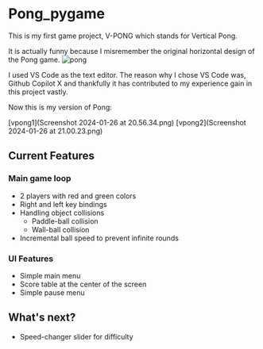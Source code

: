 # Pong_pygame
 
This is my first game project, V-PONG which stands for Vertical Pong.

It is actually funny because I misremember the original horizontal design of the Pong game. 
![pong](https://upload.wikimedia.org/wikipedia/commons/thumb/2/26/Pong.svg/1200px-Pong.svg.png)

I used VS Code as the text editor. The reason why I chose VS Code was, Github Copilot X and thankfully it has contributed to my experience gain in this project vastly. 

Now this is my version of Pong: 

[vpong1](Screenshot 2024-01-26 at 20.56.34.png)
[vpong2](Screenshot 2024-01-26 at 21.00.23.png)

## Current Features
### Main game loop
- 2 players with red and green colors
- Right and left key bindings
- Handling object collisions
    - Paddle-ball collision 
    - Wall-ball collision
- Incremental ball speed to prevent infinite rounds 
### UI Features
- Simple main menu 
- Score table at the center of the screen
- Simple pause menu 

## What's next? 
- Speed-changer slider for difficulty 